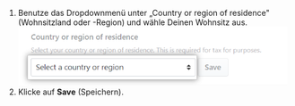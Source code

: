 1. Benutze das Dropdownmenü unter „Country or region of residence" (Wohnsitzland oder -Region) und wähle Deinen Wohnsitz aus. ![Dropdownmenü „Country or region of residence" (Wohnsitzland oder -Region)](/assets/images/help/sponsors/country-of-residence-drop-down.png)
2. Klicke auf **Save** (Speichern).
